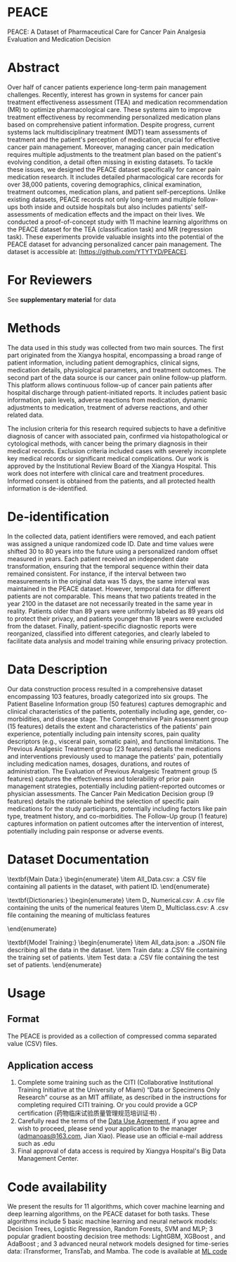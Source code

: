# PEACE
PEACE: A Dataset of Pharmaceutical Care for Cancer Pain Analgesia Evaluation and Medication Decision

# Abstract
Over half of cancer patients experience long-term pain management challenges. Recently, interest has grown in systems for cancer pain treatment effectiveness assessment (TEA) and medication recommendation (MR) to optimize pharmacological care. These systems aim to improve treatment effectiveness by recommending personalized medication plans based on comprehensive patient information. Despite progress, current systems lack multidisciplinary treatment (MDT) team assessments of treatment and the patient's perception of medication, crucial for effective cancer pain management. Moreover, managing cancer pain medication requires multiple adjustments to the treatment plan based on the patient's evolving condition, a detail often missing in existing datasets. To tackle these issues, we designed the PEACE dataset specifically for cancer pain medication research. It includes detailed pharmacological care records for over 38,000 patients, covering demographics, clinical examination, treatment outcomes, medication plans, and patient self-perceptions. Unlike existing datasets, PEACE records not only long-term and multiple follow-ups both inside and outside hospitals but also includes patients' self-assessments of medication effects and the impact on their lives. We conducted a proof-of-concept study with 11 machine learning algorithms on the PEACE dataset for the TEA (classification task) and MR (regression task). These experiments provide valuable insights into the potential of the PEACE dataset for advancing personalized cancer pain management. The dataset is accessible at: [https://github.com/YTYTYD/PEACE].

# For Reviewers
See **supplementary material** for data


# Methods
The data used in this study was collected from two main sources. The first part originated from the Xiangya hospital, encompassing a broad range of patient information, including patient demographics, clinical signs, medication details, physiological parameters, and treatment outcomes. The second part of the data source is our cancer pain online follow-up platform. This platform allows continuous follow-up of cancer pain patients after hospital discharge through patient-initiated reports. It includes patient basic information, pain levels, adverse reactions from medication, dynamic adjustments to medication, treatment of adverse reactions, and other related data. 

The inclusion criteria for this research required subjects to have a definitive diagnosis of cancer with associated pain, confirmed via histopathological or cytological methods, with cancer being the primary diagnosis in their medical records. Exclusion criteria included cases with severely incomplete key medical records or significant medical complications. Our work is approved by the Institutional Review Board of the Xiangya Hospital. This work does not interfere with clinical care and treatment procedures. Informed consent is obtained from the patients, and all protected health information is de-identified.

# De-identification
In the collected data, patient identifiers were removed, and each patient was assigned a unique randomized code ID. Date and time values were shifted 30 to 80 years into the future using a personalized random offset measured in years. Each patient received an independent date transformation, ensuring that the temporal sequence within their data remained consistent. For instance, if the interval between two measurements in the original data was 15 days, the same interval was maintained in the PEACE dataset. However, temporal data for different patients are not comparable. This means that two patients treated in the year 2100 in the dataset are not necessarily treated in the same year in reality. Patients older than 89 years were uniformly labeled as 89 years old to protect their privacy, and patients younger than 18 years were excluded from the dataset. Finally, patient-specific diagnostic reports were reorganized, classified into different categories, and clearly labeled to facilitate data analysis and model training while ensuring privacy protection.

# Data Description
Our data construction process resulted in a comprehensive dataset encompassing 103 features, broadly categorized into six groups. The Patient Baseline Information group (50 features) captures demographic and clinical characteristics of the patients, potentially including age, gender, co-morbidities, and disease stage. The Comprehensive Pain Assessment group (15 features) details the extent and characteristics of the patients' pain experience, potentially including pain intensity scores, pain quality descriptors (e.g., visceral pain, somatic pain), and functional limitations. The Previous Analgesic Treatment group (23 features) details the medications and interventions previously used to manage the patients' pain, potentially including medication names, dosages, durations, and routes of administration. The Evaluation of Previous Analgesic Treatment group (5 features) captures the effectiveness and tolerability of prior pain management strategies, potentially including patient-reported outcomes or physician assessments. The Cancer Pain Medication Decision group (9 features) details the rationale behind the selection of specific pain medications for the study participants, potentially including factors like pain type, treatment history, and co-morbidities. The Follow-Up group (1 feature) captures information on patient outcomes after the intervention of interest, potentially including pain response or adverse events.

# Dataset Documentation
\textbf{Main Data:}
\begin{enumerate}
    \item All\_Data.csv: a .CSV file containing all patients in the dataset, with patient ID.
\end{enumerate}

\textbf{Dictionaries:}
\begin{enumerate}
    \item D\_ Numerical.csv: A .csv file containing the units of the numerical features
    \item D\_ Multiclass.csv: A .csv file containing the meaning of multiclass features

\end{enumerate}


\textbf{Model Training:}
\begin{enumerate}
    \item All\_data.json: a .JSON file describing all the data in the dataset.
    \item Train data: a .CSV file containing the training set of patients.
    \item Test data: a .CSV file containing the test set of patients.
\end{enumerate}


# Usage
## Format
The PEACE is provided as a collection of compressed comma separated value (CSV) files.


## Application access
1. Complete some training such as the CITI (Collaborative Institutional Training Initiative at the University of Miami) “Data or Specimens Only Research” course as an MIT affiliate, as described in the instructions for completing required CITI training. Or you could provide a GCP certification (药物临床试验质量管理规范培训证书) .
2. Carefully read the terms of the [Data Use Agreement](https://github.com/YTYTYD/PEACE/blob/main/Data%20Use%20Agreement.docx), if you agree and wish to proceed, please send your application to the manager (admanoas@163.com, Jian Xiao). Please use an official e-mail address such as .edu 
3. Final approval of data access is required by Xiangya Hospital's Big Data Management Center.

# Code availability
We present the results for 11 algorithms, which cover machine learning and deep learning algorithms, on the PEACE dataset for both tasks. These algorithms include 5 basic machine learning and neural network models: Decision Trees, Logistic Regression, Random Forests, SVM and MLP; 3 popular gradient boosting decision tree methods: LightGBM, XGBoost , and AdaBoost ; and 3 advanced neural network models designed for time-series data: iTransformer, TransTab, and Mamba.
The code is available at [ML code](https://github.com/YTYTYD/PEACE/tree/main/Code)

